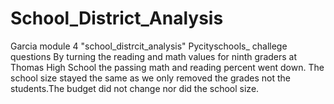 # School_District_Analysis
Garcia module 4 "school_distrcit_analysis"
Pycityschools_ challege questions
By turning the reading and math values for ninth graders at Thomas High School the passing math and reading percent went down.
The school size stayed the same as we only removed the grades not the students.The budget did not change nor did the school size.
